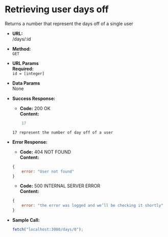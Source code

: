 # Retrieving user days off

Returns a number that represent the days off of a single user

* **URL:** <br>
    /days/:id

* **Method:** <br>
    `GET`

* **URL Params** <br>
**Required:** <br>
    `id = [integer]`

* **Data Params** <br>
    None

* **Success Response:** <br>
    * **Code:** 200 OK<br>
      **Content:** 
    ```javascript
        17
    ```
    `17 represent the number of day off of a user`

* **Error Response:** <br>
    * **Code:** 404 NOT FOUND <br>
      **Content:** 
    ```javascript
    {
        error: "User not found"
    }
    ```
    * **Code:** 500 INTERNAL SERVER ERROR <br>
      **Content:** 
    ```javascript
    {
        error: "the error was logged and we’ll be checking it shortly"
    }
    ```

* **Sample Call:** <br>
    ```javascript
    fetch("localhost:3000/days/0");
    ```